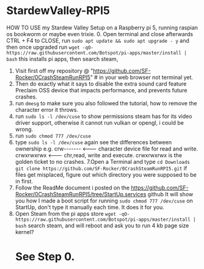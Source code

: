 # StardewValley-RPI5
HOW TO USE my Stardew Valley Setup on a Raspberry pi 5,
running raspian os bookworm or maybe even trixie.
0. Open terminal and close afterwards CTRL + F4
to CLOSE, run ```sudo apt update && sudo apt upgrade - y``` and then once upgraded run ```wget -qO- https://raw.githubusercontent.com/Botspot/pi-apps/master/install | bash```
this  installs pi apps, then search steam, 
1. Visit first off my repository @ "https://github.com/SF-Rocker/0CrashSteamRunRPI5" # in your web browser not terminal yet.
2. Then do exactly what it says to disable the extra sound card feature Preclaim OSS device  that impacts performance, and prevents future crashes.
3. run ```dmesg``` to make sure you also followed the tutorial, how to remove the character error it throws.
4. run ```sudo ls -l /dev/cuse``` to show permissions steam has for its video driver support, otherwise it cannot run vulkan or opengl, i could be wrong.
5. run ```sudo chmod 777 /dev/cuse```
6. type ```sudo ls -l /dev/cuse``` again
 see the differences between ownership e.g. crw-------     <--- character device file for read and write. crwxrwxrwx  <--- chr,read, write and execute.
 crwxrwxrwx is the golden ticket to no crashes.
7.Open a Terminal and type ```cd Downloads``` ```git clone https://github.com/SF-Rocker/0CrashSteamRunRPI5.git```
if files get misplaced, figure out which directory you were supposed to be in first.
8. Follow the ReadMe document i posted on the https://github.com/SF-Rocker/0CrashSteamRunRPI5/tree/StartUp.services github
  It will show you how I made a boot script for running  ```sudo chmod 777 /dev/cuse``` on StartUp, don't  type it manually each time.
 It does it for you.
9. Open Steam from the pi apps store ```wget -qO- https://raw.githubusercontent.com/Botspot/pi-apps/master/install | bash``` search steam, and will reboot and  ask you to run 4 kb page size kernel?
    # See Step 0.
